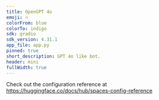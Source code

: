 ```yaml
---
title: OpenGPT 4o
emoji: 🔥
colorFrom: blue
colorTo: indigo
sdk: gradio
sdk_version: 4.31.1
app_file: app.py
pinned: true
short_description: GPT 4o like bot.
header: mini
fullWidth: true
---
```


Check out the configuration reference at https://huggingface.co/docs/hub/spaces-config-reference